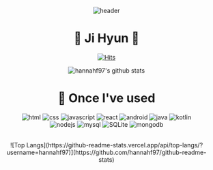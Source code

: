 <div align="center">

![header](https://capsule-render.vercel.app/api?type=Waving&color=f9e46e&height=200&section=header)
  
 # 🌱 Ji Hyun 🌱
 [![Hits](https://hits.seeyoufarm.com/api/count/incr/badge.svg?url=https%3A%2F%2Fgithub.com%2Fhannahf97%2Fhit-counter&count_bg=%23F3D263&title_bg=%23555555&icon=smugmug.svg&icon_color=%23E7E7E7&title=hits&edge_flat=false)](https://hits.seeyoufarm.com)

![hannahf97's github stats](https://github-readme-stats.vercel.app/api?username=hannahf97&hide=stars&show_icons=true&theme=merko)

# 📝 Once I've used

  ![html](https://img.shields.io/badge/HTML-E34F26.svg?&style=flat-square&logo=HTML5&logoColor=white)
  ![css](https://img.shields.io/badge/css-1572B6.svg?&style=flat-square&logo=CSS3&logoColor=white)
  ![javascript](https://img.shields.io/badge/Javascript-F7DF1E.svg?&style=flat-square&logo=Javascript&logoColor=white)
  ![react](https://img.shields.io/badge/react-61DAFB.svg?&style=flat-square&logo=Javascript&logoColor=white)
  ![android](https://img.shields.io/badge/Android-3DDC84.svg?&style=flat-square&logo=Android&logoColor=white)
  ![java](https://img.shields.io/badge/Java-007396.svg?&style=flat-square&logo=Java&logoColor=white)
  ![kotlin](https://img.shields.io/badge/kotlin-7F52FF.svg?&style=flat-square&logo=Kotlin&logoColor=white)
  <br>
  ![nodejs](https://img.shields.io/badge/nodejs-339933.svg?&style=flat-square&logo=nodejs&logoColor=white)
  ![mysql](https://img.shields.io/badge/mysql-4479A1.svg?&style=flat-square&logo=mysql&logoColor=white)
  ![SQLite](https://img.shields.io/badge/SQLite-003B57.svg?&style=flat-square&logo=SQLite&logoColor=white)
  ![mongodb](https://img.shields.io/badge/mongodb-47A248.svg?&style=flat-square&logo=mongodb&logoColor=white)
<!--
**hannahf97/hannahf97** is a ✨ _special_ ✨ repository because its `README.md` (this file) appears on your GitHub profile.

Here are some ideas to get you started:

- 🔭 I’m currently working on ...
- 🌱 I’m currently learning ...
- 👯 I’m looking to collaborate on ...
- 🤔 I’m looking for help with ...
- 💬 Ask me about ...
- 📫 How to reach me: ...
- 😄 Pronouns: ...
- ⚡ Fun fact: ...
-->

  <br>
  ![Top Langs](https://github-readme-stats.vercel.app/api/top-langs/?username=hannahf97)](https://github.com/hannahf97/github-readme-stats)

</div>
